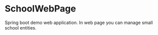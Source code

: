 # SchoolWebPage
Spring boot demo web application. 
In web page you can manage small school entities.
